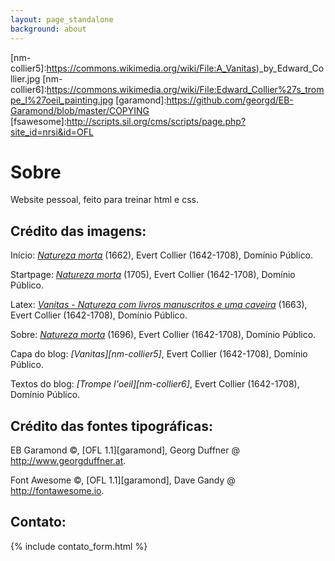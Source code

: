 ```yaml
---
layout: page_standalone
background: about
---
```


[nm-collier]:https://commons.wikimedia.org/wiki/File:EDWAERT_COLLIER_VANITAS_STILL_LIFE.jpg
[nm-collier2]:https://commons.wikimedia.org/wiki/File:Collier,_Evert_-_Vanitas_Still-Life_-_1705.jpg
[nm-collier3]:https://commons.wikimedia.org/wiki/File:Edwaert_Collier_-_Vanitas_-_Still_Life_with_Books_and_Manuscripts_and_a_Skull_-_Google_Art_Project.jpg
[nm-collier4]:https://commons.wikimedia.org/wiki/File:Colyer,_Edwaert_-_Still_Life_-_Google_Art_Project.jpg
[nm-collier5]:https://commons.wikimedia.org/wiki/File:A_Vanitas)_by_Edward_Collier.jpg
[nm-collier6]:https://commons.wikimedia.org/wiki/File:Edward_Collier%27s_trompe_l%27oeil_painting.jpg
[garamond]:https://github.com/georgd/EB-Garamond/blob/master/COPYING
[fsawesome]:http://scripts.sil.org/cms/scripts/page.php?site_id=nrsi&id=OFL

# Sobre

Website pessoal, feito para treinar html e css.

## Crédito das imagens:

Início: *[Natureza morta][nm-collier]* (1662), Evert Collier (1642-1708), Domínio Público.

Startpage: *[Natureza morta][nm-collier2]* (1705), Evert Collier (1642-1708), Domínio Público.

Latex: *[Vanitas - Natureza com livros manuscritos e uma caveira][nm-collier3]* (1663), Evert Collier (1642-1708), Domínio Público.

Sobre: *[Natureza morta][nm-collier4]* (1696), Evert Collier (1642-1708), Domínio Público.


Capa do blog: *[Vanitas][nm-collier5]*, Evert Collier (1642-1708), Domínio Público.

Textos do blog: *[Trompe l'oeil][nm-collier6]*, Evert Collier (1642-1708), Domínio Público.

## Crédito das fontes tipográficas:

EB Garamond &copy;, [OFL 1.1][garamond], Georg Duffner @ http://www.georgduffner.at.

Font Awesome &copy;, [OFL 1.1][garamond], Dave Gandy @ http://fontawesome.io.

## Contato:

{% include contato_form.html %}
